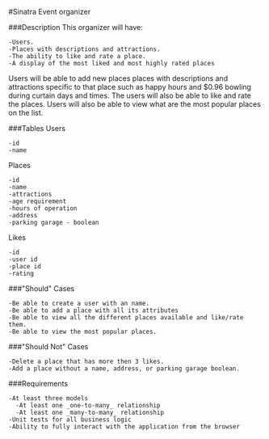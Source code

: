 #Sinatra Event organizer

###Description
This organizer will have:
```
-Users.
-Places with descriptions and attractions.
-The ability to like and rate a place.
-A display of the most liked and most highly rated places
```
Users will be able to add new places places with descriptions and attractions specific to that place such as happy hours
and $0.96 bowling during curtain days and times. The users will also be able to like and rate the places. Users will also
be able to view what are the most popular places on the list.


###Tables
Users
```
-id
-name
```
Places
```
-id
-name
-attractions
-age requirement
-hours of operation
-address
-parking garage - boolean
```

Likes
```
-id
-user id
-place id
-rating
```


###"Should" Cases
```
-Be able to create a user with an name.
-Be able to add a place with all its attributes
-Be able to view all the different places available and like/rate them.
-Be able to view the most popular places.
```


###"Should Not" Cases
```
-Delete a place that has more then 3 likes.
-Add a place without a name, address, or parking garage boolean.
```

###Requirements
```
-At least three models
  -At least one _one-to-many_ relationship
  -At least one _many-to-many_ relationship
-Unit tests for all business logic
-Ability to fully interact with the application from the browser
```

